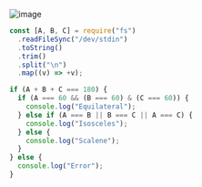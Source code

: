 ![image](https://github.com/ssc9811/algorithm/assets/39263149/6137e447-17b9-401d-aa99-f32ee5cb516a)

```javascript
const [A, B, C] = require("fs")
  .readFileSync("/dev/stdin")
  .toString()
  .trim()
  .split("\n")
  .map((v) => +v);

if (A + B + C === 180) {
  if (A === 60 && (B === 60) & (C === 60)) {
    console.log("Equilateral");
  } else if (A === B || B === C || A === C) {
    console.log("Isosceles");
  } else {
    console.log("Scalene");
  }
} else {
  console.log("Error");
}
```
